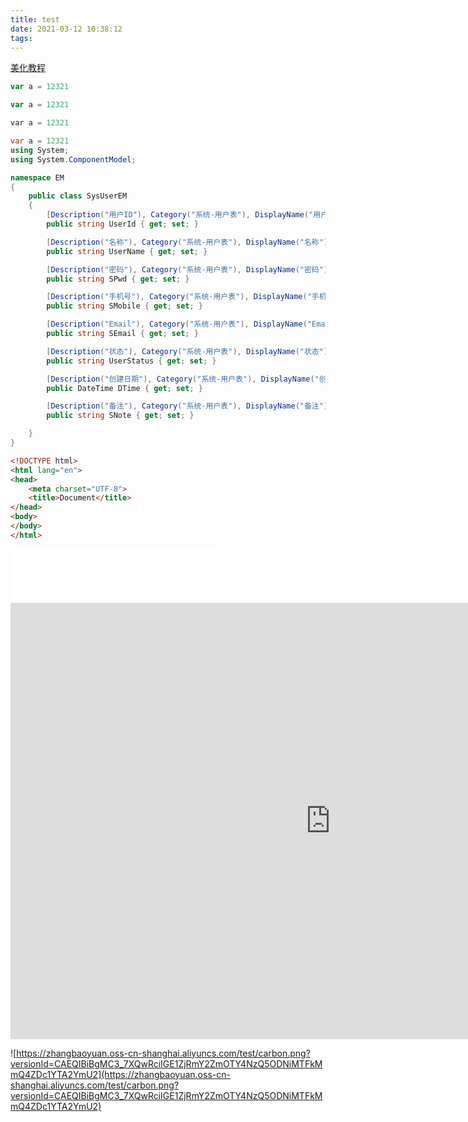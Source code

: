 ```yaml
---
title: test
date: 2021-03-12 10:38:12
tags:
---
```


[美化教程](https://zhuanlan.zhihu.com/p/69211731)

 
```javascript
var a = 12321
```
```javascript
var a = 12321
```
```C
var a = 12321
```
<!-- more -->

```C#
var a = 12321
using System;
using System.ComponentModel;

namespace EM
{
    public class SysUserEM
    {
        [Description("用户ID"), Category("系统-用户表"), DisplayName("用户ID")]
        public string UserId { get; set; }

        [Description("名称"), Category("系统-用户表"), DisplayName("名称")]
        public string UserName { get; set; }

        [Description("密码"), Category("系统-用户表"), DisplayName("密码")]
        public string SPwd { get; set; }

        [Description("手机号"), Category("系统-用户表"), DisplayName("手机号")]
        public string SMobile { get; set; }

        [Description("Email"), Category("系统-用户表"), DisplayName("Email")]
        public string SEmail { get; set; }

        [Description("状态"), Category("系统-用户表"), DisplayName("状态")]
        public string UserStatus { get; set; }

        [Description("创建日期"), Category("系统-用户表"), DisplayName("创建日期")]
        public DateTime DTime { get; set; }

        [Description("备注"), Category("系统-用户表"), DisplayName("备注")]
        public string SNote { get; set; }

    }
}

```
``` html /blog/index.html Tyrion Yu tyrionyu-blog
<!DOCTYPE html>
<html lang="en">
<head>
	<meta charset="UTF-8">
	<title>Document</title>
</head>
<body>
</body>
</html>
```

<div id="binft"></div>
  <script>
    var binft = function (r) {
      function t() {
        return b[Math.floor(Math.random() * b.length)]
      }  
      function e() {
        return String.fromCharCode(94 * Math.random() + 33)
      }
      function n(r) {
        for (var n = document.createDocumentFragment(), i = 0; r > i; i++) {
          var l = document.createElement("span");
          l.textContent = e(), l.style.color = t(), n.appendChild(l)
        }
        return n
      }
      function i() {
        var t = o[c.skillI];
        c.step ? c.step-- : (c.step = g, c.prefixP < l.length ? (c.prefixP >= 0 && (c.text += l[c.prefixP]), c.prefixP++) : "forward" === c.direction ? c.skillP < t.length ? (c.text += t[c.skillP], c.skillP++) : c.delay ? c.delay-- : (c.direction = "backward", c.delay = a) : c.skillP > 0 ? (c.text = c.text.slice(0, -1), c.skillP--) : (c.skillI = (c.skillI + 1) % o.length, c.direction = "forward")), r.textContent = c.text, r.appendChild(n(c.prefixP < l.length ? Math.min(s, s + c.prefixP) : Math.min(s, t.length - c.skillP))), setTimeout(i, d)
      }
      var l = "",
      o = ["青青陵上柏，磊磊涧中石。", "人生天地间，忽如远行客。","斗酒相娱乐，聊厚不为薄。", "驱车策驽马，游戏宛与洛。","洛中何郁郁，冠带自相索。","长衢罗夹巷，王侯多第宅。","两宫遥相望，双阙百余尺。","极宴娱心意，戚戚何所迫？"].map(function (r) {
      return r + ""
      }),
      a = 2,
      g = 1,
      s = 5,
      d = 75,
      b = ["rgb(110,64,170)", "rgb(150,61,179)", "rgb(191,60,175)", "rgb(228,65,157)", "rgb(254,75,131)", "rgb(255,94,99)", "rgb(255,120,71)", "rgb(251,150,51)", "rgb(226,183,47)", "rgb(198,214,60)", "rgb(175,240,91)", "rgb(127,246,88)", "rgb(82,246,103)", "rgb(48,239,130)", "rgb(29,223,163)", "rgb(26,199,194)", "rgb(35,171,216)", "rgb(54,140,225)", "rgb(76,110,219)", "rgb(96,84,200)"],
      c = {
        text: "",
        prefixP: -s,
        skillI: 0,
        skillP: 0,
        direction: "forward",
        delay: a,
        step: g
      };
      i()
      };
      binft(document.getElementById('binft'));
  </script>

<iframe frameborder="no"  border="0" marginwidth="0" marginheight="0" width=330 height=86 src="//music.163.com/outchain/player?type=2&id=1355197518&auto=1&height=66"></iframe>


<script>
<!--浏览器搞笑标题-->
 var OriginTitle = document.title;
 var titleTime;
 document.addEventListener('visibilitychange', function () {
     if (document.hidden) {
         $('[rel="icon"]').attr('href', "/img/trhx2.png");
         document.title = 'ヽ(●-`Д´-)ノ你丑你就走！';
         clearTimeout(titleTime);
     }
     else {
         $('[rel="icon"]').attr('href', "/img/trhx2.png");
         document.title = 'ヾ(Ő∀Ő3)ノ你帅就回来！' + OriginTitle;
         titleTime = setTimeout(function () {
             document.title = OriginTitle;
         }, 2000);
     }
 });
</script>

<script type="text/javascript"
color="220,220,220" opacity='0.7' zIndex="-2" count="200" src="//cdn.bootcss.com/canvas-nest.js/1.0.0/canvas-nest.min.js">
</script>
<script>
/*样式一*/
(function($){
    $.fn.snow = function(options){
    var $flake = $('<div id="snowbox" />').css({'position': 'absolute','z-index':'9999', 'top': '-50px'}).html('&#10052;'),
    documentHeight  = $(document).height(),
    documentWidth   = $(document).width(),
    defaults = {
        minSize     : 10,
        maxSize     : 20,
        newOn       : 1000,
        flakeColor  : "#AFDAEF" /* 此处可以定义雪花颜色，若要白色可以改为#FFFFFF */
    },
    options = $.extend({}, defaults, options);
    var interval= setInterval( function(){
    var startPositionLeft = Math.random() * documentWidth - 100,
    startOpacity = 0.5 + Math.random(),
    sizeFlake = options.minSize + Math.random() * options.maxSize,
    endPositionTop = documentHeight - 200,
    endPositionLeft = startPositionLeft - 500 + Math.random() * 500,
    durationFall = documentHeight * 10 + Math.random() * 5000;
    $flake.clone().appendTo('body').css({
        left: startPositionLeft,
        opacity: startOpacity,
        'font-size': sizeFlake,
        color: options.flakeColor
    }).animate({
        top: endPositionTop,
        left: endPositionLeft,
        opacity: 0.2
    },durationFall,'linear',function(){
        $(this).remove()
    });
    }, options.newOn);
    };
})(jQuery);
$(function(){
    $.fn.snow({ 
        minSize: 5, /* 定义雪花最小尺寸 */
        maxSize: 50,/* 定义雪花最大尺寸 */
        newOn: 300  /* 定义密集程度，数字越小越密集 */
    });
});
</script>

<script>

// 鼠标样式
document.querySelector("body").style.cursor = 'url(https://blog.shanamaid.top/css/images/icon.png),default';

!function(e,t,a){function n(){c(".heart{width: 10px;height: 10px;position: fixed;background: #f00;transform: rotate(45deg);-webkit-transform: rotate(45deg);-moz-transform: rotate(45deg);}.heart:after,.heart:before{content: '';width: inherit;height: inherit;background: inherit;border-radius: 50%;-webkit-border-radius: 500%;-moz-border-radius: 50%;position: fixed;}.heart:after{top: -5px;}.heart:before{left: -5px;}"),o(),r()}function r(){for(var e=0;e<d.length;e++)d[e].alpha<=0?(t.body.removeChild(d[e].el),d.splice(e,1)):(d[e].y--,d[e].scale+=.004,d[e].alpha-=.013,d[e].el.style.cssText="left:"+d[e].x+"px;top:"+d[e].y+"px;opacity:"+d[e].alpha+";transform:scale("+d[e].scale+","+d[e].scale+") rotate(45deg);background:"+d[e].color+";z-index:99999");requestAnimationFrame(r)}function o(){var t="function"==typeof e.onclick&&e.onclick;e.onclick=function(e){t&&t(),i(e)}}function i(e){var a=t.createElement("div");a.className="heart",d.push({el:a,x:e.clientX-5,y:e.clientY-5,scale:1,alpha:1,color:s()}),t.body.appendChild(a)}function c(e){var a=t.createElement("style");a.type="text/css";try{a.appendChild(t.createTextNode(e))}catch(t){a.styleSheet.cssText=e}t.getElementsByTagName("head")[0].appendChild(a)}function s(){return"rgb("+~~(255*Math.random())+","+~~(255*Math.random())+","+~~(255*Math.random())+")"}var d=[];e.requestAnimationFrame=function(){return e.requestAnimationFrame||e.webkitRequestAnimationFrame||e.mozRequestAnimationFrame||e.oRequestAnimationFrame||e.msRequestAnimationFrame||function(e){setTimeout(e,1e3/60)}}(),n()}(window,document);
</script>

<iframe
  src="https://carbon.now.sh/embed?bg=rgba%28171%2C184%2C195%2C0%29&t=seti&wt=none&l=auto&ds=true&dsyoff=16px&dsblur=14px&wc=true&wa=true&pv=34px&ph=48px&ln=false&fl=1&fm=Hack&fs=13px&lh=148%25&si=false&es=2x&wm=false&code=var%2520spiralOrder%2520%253D%2520function%28matrix%29%2520%257B%250A%2520%2520%2520%2520if%2520%28%21matrix.length%2520%257C%257C%2520%21matrix%255B0%255D.length%29%2520%257B%250A%2520%2520%2520%2520%2520%2520%2520%2520return%2520%255B%255D%253B%250A%2520%2520%2520%2520%257D%250A%2520%2520%2520%2520const%2520rows%2520%253D%2520matrix.length%252C%2520columns%2520%253D%2520matrix%255B0%255D.length%253B%250A%2520%2520%2520%2520const%2520visited%2520%253D%2520new%2520Array%28rows%29.fill%280%29.map%28%28%29%2520%253D%253E%2520new%2520Array%28columns%29.fill%28false%29%29%253B%250A%2520%2520%2520%2520const%2520total%2520%253D%2520rows%2520*%2520columns%253B%250A%2520%2520%2520%2520const%2520order%2520%253D%2520new%2520Array%28total%29.fill%280%29%253B%250A%250A%2520%2520%2520%2520let%2520directionIndex%2520%253D%25200%252C%2520row%2520%253D%25200%252C%2520column%2520%253D%25200%253B%250A%2520%2520%2520%2520const%2520directions%2520%253D%2520%255B%255B0%252C%25201%255D%252C%2520%255B1%252C%25200%255D%252C%2520%255B0%252C%2520-1%255D%252C%2520%255B-1%252C%25200%255D%255D%253B%250A%2520%2520%2520%2520for%2520%28let%2520i%2520%253D%25200%253B%2520i%2520%253C%2520total%253B%2520i%252B%252B%29%2520%257B%2520%250A%2520%2520%2520%2520%2520%2520%2520%2520order%255Bi%255D%2520%253D%2520matrix%255Brow%255D%255Bcolumn%255D%253B%250A%2520%2520%2520%2520%2520%2520%2520%2520visited%255Brow%255D%255Bcolumn%255D%2520%253D%2520true%253B%250A%2520%2520%2520%2520%2520%2520%2520%2520const%2520nextRow%2520%253D%2520row%2520%252B%2520directions%255BdirectionIndex%255D%255B0%255D%252C%2520nextColumn%2520%253D%2520column%2520%252B%2520directions%255BdirectionIndex%255D%255B1%255D%253B%250A%2520%2520%2520%2520%2520%2520%2520%2520if%2520%28%21%280%2520%253C%253D%2520nextRow%2520%2526%2526%2520nextRow%2520%253C%2520rows%2520%2526%2526%25200%2520%253C%253D%2520nextColumn%2520%2526%2526%2520nextColumn%2520%253C%2520columns%2520%2526%2526%2520%21%28visited%255BnextRow%255D%255BnextColumn%255D%29%29%29%2520%257B%250A%2520%2520%2520%2520%2520%2520%2520%2520%2520%2520%2520%2520directionIndex%2520%253D%2520%28directionIndex%2520%252B%25201%29%2520%2525%25204%253B%250A%2520%2520%2520%2520%2520%2520%2520%2520%257D%250A%2520%2520%2520%2520%2520%2520%2520%2520row%2520%252B%253D%2520directions%255BdirectionIndex%255D%255B0%255D%253B%250A%2520%2520%2520%2520%2520%2520%2520%2520column%2520%252B%253D%2520directions%255BdirectionIndex%255D%255B1%255D%253B%250A%2520%2520%2520%2520%257D%250A%2520%2520%2520%2520return%2520order%253B%250A%257D%253B"
  style="width: 1024px; height: 698px; border:0; transform: scale(1); overflow:hidden;"
  sandbox="allow-scripts allow-same-origin">
</iframe>

![https://zhangbaoyuan.oss-cn-shanghai.aliyuncs.com/test/carbon.png?versionId=CAEQIBiBgMC3_7XQwRciIGE1ZjRmY2ZmOTY4NzQ5ODNiMTFkMmQ4ZDc1YTA2YmU2](https://zhangbaoyuan.oss-cn-shanghai.aliyuncs.com/test/carbon.png?versionId=CAEQIBiBgMC3_7XQwRciIGE1ZjRmY2ZmOTY4NzQ5ODNiMTFkMmQ4ZDc1YTA2YmU2)
